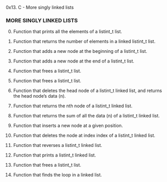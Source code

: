 0x13. C - More singly linked lists

### MORE SINGLY LINKED LISTS



0. Function that prints all the elements of a listint_t list.<br/>

1. Function that returns the number of elements in a linked listint_t list.<br/>

2. Function that adds a new node at the beginning of a listint_t list.<br/>

3. Function that adds a new node at the end of a listint_t list.<br/>

4. Function that frees a listint_t list.<br/>

5. Function that frees a listint_t list.<br/>

6. Function that deletes the head node of a listint_t linked list, and returns the head node’s data (n).<br/>

7. Function that returns the nth node of a listint_t linked list.<br/>

8. Function that returns the sum of all the data (n) of a listint_t linked list.<br/>

9. Function that inserts a new node at a given position.<br/>

10. Function that deletes the node at index index of a listint_t linked list.<br/>

100. Function that reverses a listint_t linked list.<br/>

101. Function that prints a listint_t linked list.<br/>

102. Function that frees a listint_t list.<br/>

103. Function that finds the loop in a linked list.
